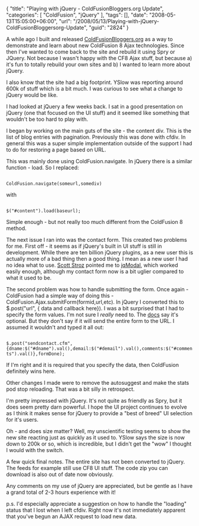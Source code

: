 {
	"title": "Playing with jQuery - ColdFusionBloggers.org Update",
	"categories": [
		"ColdFusion",
		"jQuery"
	],
	"tags": [],
	"date": "2008-05-13T15:05:00+06:00",
	"url": "/2008/05/13/Playing-with-jQuery-ColdFusionBloggersorg-Update",
	"guid": "2824"
}

A while ago I built and released <a href="http://www.coldfusionbloggers.org">ColdFusionBloggers.org</a> as a way to demonstrate and learn about new ColdFusion 8 Ajax technologies. Since then I've wanted to come back to the site and rebuild it using Spry or JQuery. Not because I wasn't happy with the CF8 Ajax stuff, but because a) it's fun to totally rebuild your own sites and b) I wanted to learn more about jQuery.

I also know that the site had a big footprint. YSlow was reporting around 600k of stuff which is a bit much. I was curious to see what a change to jQuery would be like.

I had looked at jQuery a few weeks back. I sat in a good presentation on jQuery (one that focused on the UI stuff) and it seemed like something that wouldn't be too hard to play with.

I began by working on the main guts of the site - the content div. This is the list of blog entries with pagination. Previously this was done with cfdiv. In general this was a super simple implementation outside of the support I had to do for restoring a page based on URL. 

This was mainly done using ColdFusion.navigate. In jQuery there is a similar function - load. So I replaced:

<code>
ColdFusion.navigate(someurl,somediv)
</code>

with

<code>
$("#content").load(baseurl);
</code>

Simple enough - but not really too much different from the ColdFusion 8 method. 

The next issue I ran into was the contact form. This created two problems for me. First off - it seems as if jQuery's built in UI stuff is still in development. While there are ten billion jQuery plugins, as a new user this is actually more of a bad thing then a good thing. I mean as a new user I had no idea what to use. <a href="http://www.boyzoid.com">Scott Stroz</a> pointed me to <a href="http://dev.iceburg.net/jquery/jqModal/">jqModal</a>, which worked easily enough, although my contact form now is a bit uglier compared to what it used to be.

The second problem was how to handle submitting the form. Once again - ColdFusion had a simple way of doing this - ColdFusion.Ajax.submitForm(formid,url,etc). In jQuery I converted this to $.post("url", { data and callback here}). I was a bit surprised that I had to specify the form values. I'm not sure I <i>really</i> need to. The <a href="http://docs.jquery.com/Ajax/jQuery.post">docs</a> say it's optional. But they don't say if it will send the entire form to the URL. I assumed it wouldn't and typed it all out:

<code>
$.post("sendcontact.cfm",{dname:$("#dname").val(),demail:$("#demail").val(),comments:$("#comments").val()},formDone);
</code>

If I'm right and it is required that you specify the data, then ColdFusion definitely wins here.

Other changes I made were to remove the autosuggest and make the stats pod stop reloading. That was a bit silly in retrospect. 

I'm pretty impressed with jQuery. It's not quite as friendly as Spry, but it does seem pretty darn powerful. I hope the UI project continues to evolve as I think it makes sense for jQuery to provide a "best of breed" UI selection for it's users. 

Oh - and does size matter? Well, my unscientific testing seems to show the new site reacting just as quickly as it used to. YSlow says the size is now down to 200k or so, which is incredible, but I didn't get the "wow" I thought I would with the switch. 

A few quick final notes. The entire site has not been converted to jQuery. The feeds for example still use CF8 UI stuff. The code zip you can download is also out of date now obviously.

Any comments on my use of jQuery are appreciated, but be gentle as I have a grand total of 2-3 hours experience with it!

p.s. I'd especially appreciate a suggestion on how to handle the "loading" status that I lost when I left cfdiv. Right now it's not immediately apparent that you've begun an AJAX request to load new data.